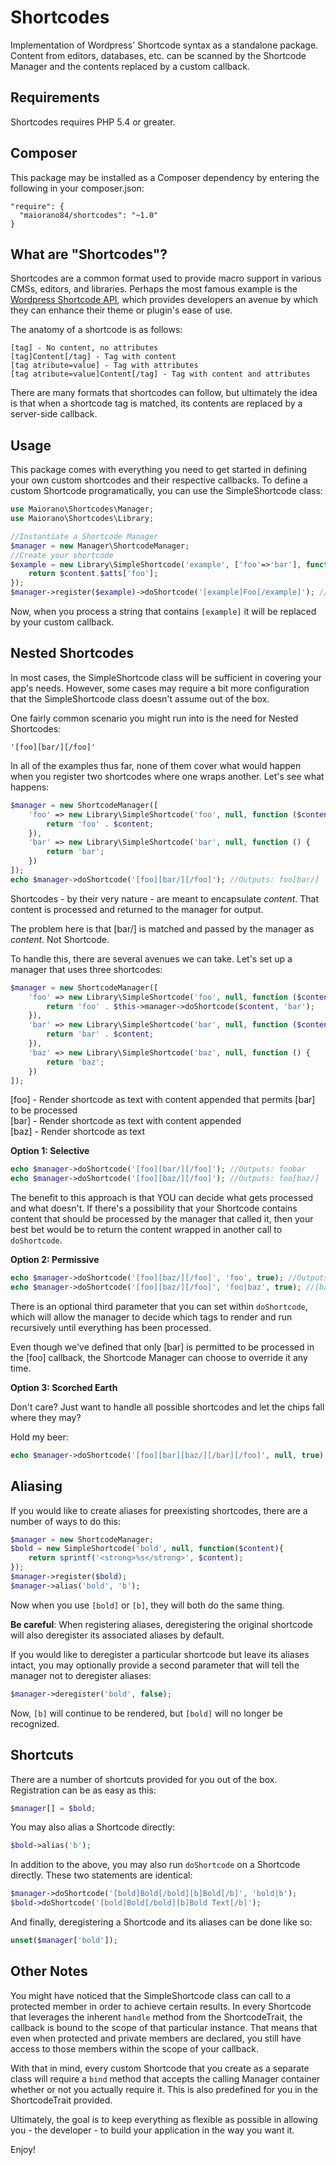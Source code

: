 # Shortcodes
Implementation of Wordpress' Shortcode syntax as a standalone package. Content from editors, databases, etc. can be scanned by the Shortcode Manager and the contents replaced by a custom callback.

## Requirements
Shortcodes requires PHP 5.4 or greater.

## Composer
This package may be installed as a Composer dependency by entering the following in your composer.json:

```
"require": {
  "maiorano84/shortcodes": "~1.0"
}
```
## What are "Shortcodes"?

Shortcodes are a common format used to provide macro support in various CMSs, editors, and libraries. Perhaps the most famous example is the [Wordpress Shortcode API](https://codex.wordpress.org/Shortcode_API), which provides developers an avenue by which they can enhance their theme or plugin's ease of use.

The anatomy of a shortcode is as follows:

```
[tag] - No content, no attributes
[tag]Content[/tag] - Tag with content
[tag atribute=value] - Tag with attributes
[tag atribute=value]Content[/tag] - Tag with content and attributes
```

There are many formats that shortcodes can follow, but ultimately the idea is that when a shortcode tag is matched, its contents are replaced by a server-side callback.

## Usage

This package comes with everything you need to get started in defining your own custom shortcodes and their respective callbacks. To define a custom Shortcode programatically, you can use the SimpleShortcode class:

```php
use Maiorano\Shortcodes\Manager;
use Maiorano\Shortcodes\Library;

//Instantiate a Shortcode Manager
$manager = new Manager\ShortcodeManager;
//Create your shortcode
$example = new Library\SimpleShortcode('example', ['foo'=>'bar'], function($content=null, array $atts=[]){
    return $content.$atts['foo'];
});
$manager->register($example)->doShortcode('[example]Foo[/example]'); //Outputs: Foobar
```

Now, when you process a string that contains `[example]` it will be replaced by your custom callback.

## Nested Shortcodes

In most cases, the SimpleShortcode class will be sufficient in covering your app's needs. However, some cases may require a bit more configuration that the SimpleShortcode class doesn't assume out of the box.

One fairly common scenario you might run into is the need for Nested Shortcodes:

`'[foo][bar/][/foo]'`

In all of the examples thus far, none of them cover what would happen when you register two shortcodes where one wraps another.
Let's see what happens:

```php
$manager = new ShortcodeManager([
    'foo' => new Library\SimpleShortcode('foo', null, function ($content) {
        return 'foo' . $content;
    }),
    'bar' => new Library\SimpleShortcode('bar', null, function () {
        return 'bar';
    })
]);
echo $manager->doShortcode('[foo][bar/][/foo]'); //Outputs: foo[bar/]
```

Shortcodes - by their very nature - are meant to encapsulate *content*. That content is processed and returned to the manager for output.

The problem here is that [bar/] is matched and passed by the manager as *content*. Not Shortcode.

To handle this, there are several avenues we can take. Let's set up a manager that uses three shortcodes:

```php
$manager = new ShortcodeManager([
    'foo' => new Library\SimpleShortcode('foo', null, function ($content) {
        return 'foo' . $this->manager->doShortcode($content, 'bar');
    }),
    'bar' => new Library\SimpleShortcode('bar', null, function ($content) {
        return 'bar' . $content;
    }),
    'baz' => new Library\SimpleShortcode('baz', null, function () {
        return 'baz';
    })
]);
```

[foo] - Render shortcode as text with content appended that permits [bar] to be processed  
[bar] - Render shortcode as text with content appended  
[baz] - Render shortcode as text

**Option 1: Selective**
```php
echo $manager->doShortcode('[foo][bar/][/foo]'); //Outputs: foobar
echo $manager->doShortcode('[foo][baz/][/foo]'); //Outputs: foo[baz/]
```

The benefit to this approach is that YOU can decide what gets processed and what doesn't. If there's a possibility that your Shortcode contains content that should be processed by the manager that called it, then your best bet would be to return the content wrapped in another call to `doShortcode`.

**Option 2: Permissive**

```php
echo $manager->doShortcode('[foo][baz/][/foo]', 'foo', true); //Outputs: foo[baz/]
echo $manager->doShortcode('[foo][baz/][/foo]', 'foo|baz', true); //[baz] Permitted in this instance
```
There is an optional third parameter that you can set within `doShortcode`, which will allow the manager to decide which tags to render and run recursively until everything has been processed.

Even though we've defined that only [bar] is permitted to be processed in the [foo] callback, the Shortcode Manager can choose to override it any time.

**Option 3: Scorched Earth**

Don't care? Just want to handle all possible shortcodes and let the chips fall where they may?

Hold my beer:

```php
echo $manager->doShortcode('[foo][bar][baz/][/bar][/foo]', null, true); //Outputs: foobarbaz
```

## Aliasing

If you would like to create aliases for preexisting shortcodes, there are a number of ways to do this:

```php
$manager = new ShortcodeManager;
$bold = new SimpleShortcode('bold', null, function($content){
    return sprintf('<strong>%s</strong>', $content);
});
$manager->register($bold);
$manager->alias('bold', 'b');
```

Now when you use `[bold]` or `[b]`, they will both do the same thing.

**Be careful**: When registering aliases, deregistering the original shortcode will also deregister its associated aliases by default.

If you would like to deregister a particular shortcode but leave its aliases intact, you may optionally provide a second parameter that will tell the manager not to deregister aliases:

```php
$manager->deregister('bold', false);
```

Now, `[b]` will continue to be rendered, but `[bold]` will no longer be recognized.

## Shortcuts

There are a number of shortcuts provided for you out of the box. Registration can be as easy as this:

```php
$manager[] = $bold;
```

You may also alias a Shortcode directly:

```php
$bold->alias('b');
```

In addition to the above, you may also run `doShortcode` on a Shortcode directly. These two statements are identical:

```php
$manager->doShortcode('[bold]Bold[/bold][b]Bold[/b]', 'bold|b');
$bold->doShortcode('[bold]Bold[/bold][b]Bold Text[/b]');
```

And finally, deregistering a Shortcode and its aliases can be done like so:

```php
unset($manager['bold']);
```

## Other Notes

You might have noticed that the SimpleShortcode class can call to a protected member in order to achieve certain results. In every Shortcode that leverages the inherent `handle` method from the ShortcodeTrait, the callback is bound to the scope of that particular instance. That means that even when protected and private members are declared, you still have access to those members within the scope of your callback.

With that in mind, every custom Shortcode that you create as a separate class will require a `bind` method that accepts the calling Manager container whether or not you actually require it. This is also predefined for you in the ShortcodeTrait provided.

Ultimately, the goal is to keep everything as flexible as possible in allowing you - the developer - to build your application in the way you want it.

Enjoy!
